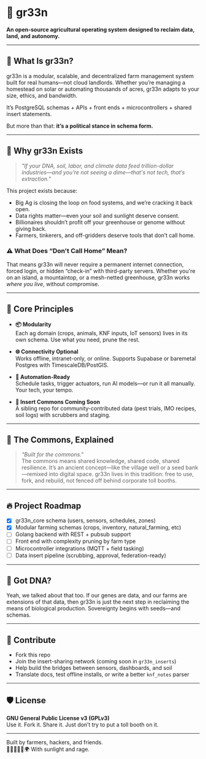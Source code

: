 # 🌱 gr33n

**An open-source agricultural operating system designed to reclaim data, land, and autonomy.**

---

## 🚜 What Is gr33n?

gr33n is a modular, scalable, and decentralized farm management system built for real humans—not cloud landlords. Whether you’re managing a homestead on solar or automating thousands of acres, gr33n adapts to your size, ethics, and bandwidth.

It’s PostgreSQL schemas + APIs + front ends + microcontrollers + shared insert statements.

But more than that: **it’s a political stance in schema form.**

---

## 🧬 Why gr33n Exists

> _"If your DNA, soil, labor, and climate data feed trillion-dollar industries—and you’re not seeing a dime—that's not tech, that’s extraction."_

This project exists because:
- Big Ag is closing the loop on food systems, and we’re cracking it back open.
- Data rights matter—even your soil and sunlight deserve consent.
- Billionaires shouldn’t profit off your greenhouse or genome without giving back.
- Farmers, tinkerers, and off-gridders deserve tools that don’t call home.

### ⚠️ What Does “Don't Call Home” Mean?

That means gr33n will never require a permanent internet connection, forced login, or hidden “check-in” with third-party servers. Whether you're on an island, a mountaintop, or a mesh-netted greenhouse, gr33n works *where you live*, without compromise.

---

## 🧠 Core Principles

- **📦 Modularity**  
  Each ag domain (crops, animals, KNF inputs, IoT sensors) lives in its own schema. Use what you need, prune the rest.

- **🌐 Connectivity Optional**  
  Works offline, intranet-only, or online. Supports Supabase or baremetal Postgres with TimescaleDB/PostGIS.

- **🧰 Automation-Ready**  
  Schedule tasks, trigger actuators, run AI models—or run it all manually. Your tech, your tempo.

- **💾 Insert Commons Coming Soon**  
  A sibling repo for community-contributed data (pest trials, IMO recipes, soil logs) with scrubbers and staging.

---

## 📖 The Commons, Explained

> _"Built for the commons."_  
> The commons means shared knowledge, shared code, shared resilience. It’s an ancient concept—like the village well or a seed bank—remixed into digital space. gr33n lives in this tradition: free to use, fork, and rebuild, not fenced off behind corporate toll booths.

---

## 🔥 Project Roadmap

- [x] gr33n_core schema (users, sensors, schedules, zones)
- [x] Modular farming schemas (crops, inventory, natural_farming, etc)
- [ ] Golang backend with REST + pubsub support
- [ ] Front end with complexity pruning by farm type
- [ ] Microcontroller integrations (MQTT + field tasking)
- [ ] Data insert pipeline (scrubbing, approval, federation-ready)

---

## 🧬 Got DNA?

Yeah, we talked about that too. If our genes are data, and our farms are extensions of that data, then gr33n is just the next step in reclaiming the means of biological production. Sovereignty begins with seeds—and schemas.

---

## 🤝 Contribute

- Fork this repo
- Join the insert-sharing network (coming soon in `gr33n_inserts`)
- Help build the bridges between sensors, dashboards, and soil
- Translate docs, test offline installs, or write a better `knf_notes` parser

---

## 🛡 License

**GNU General Public License v3 (GPLv3)**  
Use it. Fork it. Share it. Just don’t try to put a toll booth on it.

---

Built by farmers, hackers, and friends.  
👩🏽‍🌾🧑‍💻🌍 With sunlight and rage.
